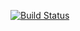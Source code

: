 
[![Build Status](https://dev.azure.com/fcchung/Space%20Game%20-%20web%20-%20Pipeline/_apis/build/status/Fengchien.mslearn-tailspin-spacegame-web?branchName=master)](https://dev.azure.com/fcchung/Space%20Game%20-%20web%20-%20Pipeline/_build/latest?definitionId=1&branchName=master)
